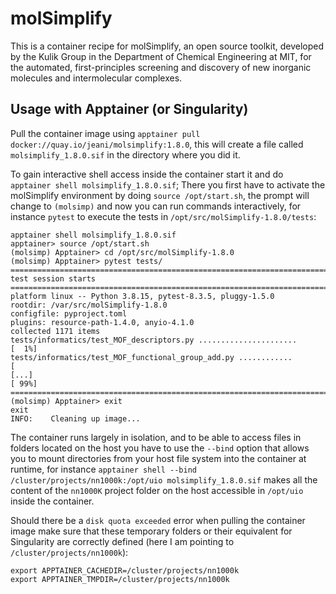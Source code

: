 # molSimplify
This is a container recipe for molSimplify, an open source toolkit, developed by the Kulik Group in the Department of Chemical Engineering at MIT, for the automated, first-principles screening and discovery of new inorganic molecules and intermolecular complexes. 

## Usage with Apptainer (or Singularity)

Pull the container image using `apptainer pull docker://quay.io/jeani/molsimplify:1.8.0`, this will create a file called `molsimplify_1.8.0.sif` in the directory where you did it.

To gain interactive shell access inside the container start it and do `apptainer shell molsimplify_1.8.0.sif`; There you first have to activate the molSimplify environment by doing `source /opt/start.sh`, the prompt will change to `(molsimp)` and now you can run commands interactively, for instance `pytest` to execute the tests in `/opt/src/molSimplify-1.8.0/tests`:

```
apptainer shell molsimplify_1.8.0.sif
apptainer> source /opt/start.sh
(molsimp) Apptainer> cd /opt/src/molSimplify-1.8.0
(molsimp) Apptainer> pytest tests/
==================================================================================================== test session starts ====================================================================================================
platform linux -- Python 3.8.15, pytest-8.3.5, pluggy-1.5.0
rootdir: /var/src/molSimplify-1.8.0
configfile: pyproject.toml
plugins: resource-path-1.4.0, anyio-4.1.0
collected 1171 items                                                                                                                                                                                                        
tests/informatics/test_MOF_descriptors.py ......................                                                                                                                                                      [  1%]
tests/informatics/test_MOF_functional_group_add.py ............                                                                                                                                                       [ 
[...]                                                                                                                                                                               [ 99%]
=================================================================================
(molsimp) Apptainer> exit
exit
INFO:    Cleaning up image...
```

The container runs largely in isolation, and to be able to access files in folders located on the host you have to use the `--bind` option that allows you to mount directories from your host file system into the container at runtime, for instance `apptainer shell --bind /cluster/projects/nn1000k:/opt/uio molsimplify_1.8.0.sif` makes all the content of the `nn1000K` project folder on the host accessible in `/opt/uio` inside the container.

Should there be a `disk quota exceeded` error when pulling the container image make sure that these temporary folders or their equivalent for Singularity are correctly defined (here I am pointing to `/cluster/projects/nn1000k`):

```
export APPTAINER_CACHEDIR=/cluster/projects/nn1000k
export APPTAINER_TMPDIR=/cluster/projects/nn1000k
```
